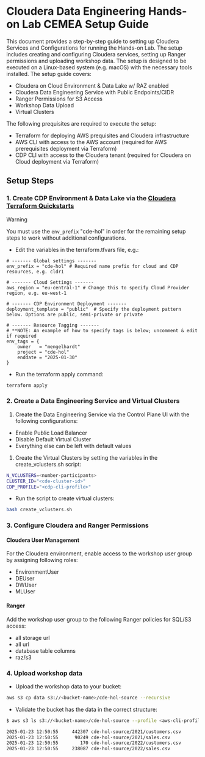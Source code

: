 # Cloudera Data Engineering Hands-on Lab CEMEA Setup Guide

This document provides a step-by-step guide to setting up Cloudera Services and Configurations for running the Hands-on Lab. The setup includes creating and configuring Cloudera services, setting up Ranger permissions and uploading workshop data. The setup is designed to be executed on a Linux-based system (e.g. macOS) with the necessary tools installed. The setup guide covers:

- Cloudera on Cloud Environment & Data Lake w/ RAZ enabled
- Cloudera Data Engineering Service with Public Endpoints/CIDR
- Ranger Permissions for S3 Access
- Workshop Data Upload
- Virtual Clusters

The following prequisites are required to execute the setup:

- Terraform for deploying AWS prequisites and Cloudera infrastructure
- AWS CLI with access to the AWS account (required for AWS prerequisites deployment via Terraform)
- CDP CLI with access to the Cloudera tenant (required for Cloudera on Cloud deployment via Terraform)

## Setup Steps

### 1. Create CDP Environment & Data Lake via the [Cloudera Terraform Quickstarts](https://github.com/cloudera-labs/cdp-tf-quickstarts.git)

>[!Warning]
>
> You must use the `env_prefix` "cde-hol" in order for the remaining setup steps to work without additional configurations.

- Edit the variables in the terraform.tfvars file, e.g.:

```
# ------- Global settings -------
env_prefix = "cde-hol" # Required name prefix for cloud and CDP resources, e.g. cldr1

# ------- Cloud Settings -------
aws_region = "eu-central-1" # Change this to specify Cloud Provider region, e.g. eu-west-1

# ------- CDP Environment Deployment -------
deployment_template = "public"  # Specify the deployment pattern below. Options are public, semi-private or private

# ------- Resource Tagging -------
# **NOTE: An example of how to specify tags is below; uncomment & edit if required
env_tags = {
    owner   = "mengelhardt"
    project = "cde-hol"
    enddate = "2025-01-30"
}
```

- Run the terraform apply command:

```bash
terraform apply
```

### 2. Create a Data Engineering Service and Virtual Clusters

1. Create the Data Engineering Service via the Control Plane UI with the following configurations:

- Enable Public Load Balancer
- Disable Default Virtual Cluster
- Everything else can be left with default values

1. Create the Virtual Clusters by setting the variables in the create_vclusters.sh script:

```bash
N_VCLUSTERS=<number-participants>
CLUSTER_ID="<cde-cluster-id>"
CDP_PROFILE="<cdp-cli-profile>"
```

- Run the script to create virtual clusters:

```bash
bash create_vclusters.sh
```

### 3. Configure Cloudera and Ranger Permissions

#### Cloudera User Management

For the Cloudera environment, enable access to the workshop user group by assigning following roles:

- EnvironmentUser
- DEUser
- DWUser
- MLUser

#### Ranger

Add the workshop user group to the following Ranger policies for SQL/S3 access:

- all storage url
- all url
- database table columns
- raz/s3

### 4. Upload workshop data

- Upload the workshop data to your bucket:

```bash
aws s3 cp data s3://<bucket-name>/cde-hol-source --recursive
```

- Validate the bucket has the data in the correct structure:

```bash
$ aws s3 ls s3://<bucket-name>/cde-hol-source --profile <aws-cli-profile> --recursive

2025-01-23 12:50:55     442307 cde-hol-source/2021/customers.csv
2025-01-23 12:50:55      90249 cde-hol-source/2021/sales.csv
2025-01-23 12:50:55        170 cde-hol-source/2022/customers.csv
2025-01-23 12:50:55     238087 cde-hol-source/2022/sales.csv
```
